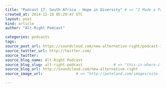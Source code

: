 ```yaml
---
title: "Podcast 17: South Africa - Hope in Diversity" # => "I Made a Pretty Gem - Planet.rb"
created_at: 2014-12-18 05:29:47 UTC
layout: post
kind: article
author: "Alt-Right Podcast"

categories: podcasts
tags: 
source_post_url: https://soundcloud.com/new-alternative-right/podcast-17-south-africa-hope-in-diversity    # => "http://poteland.com/blog/i-made-a-pretty-gem-planet-dot-rb/"
source_twitter_url: http://twitter.com/
source_twitter: 
source_blog_name: Alt-Right Podcast
source_blog_slug: alt-right-podcast              # => "this-is-where-i-tell-you-stuff"
source_blog_url: http://soundcloud.com/new-alternative-right               # => "http://poteland.com/articles"
source_image_url:               # => "http://poteland.com/images/site-logo.png"

---
```



<!--
   Andy and Colin talk to Afrikaner writer and activist Attie Schutte about the difficult situation of Whites in the supposed &quot;multi-cultural paradise&quot; of South Africa. Among the topics discussed are endemic corruption in the ANC, the rise of Julius Malema&#39;s Economic Freedom Fighters, and efforts by Afrikaners to create true Apartheid (and diversity!) through all-White, Afrikaner-speaking communities like Orania and Kleinfontein.           # => "I’ve been hurting to write this ever since we had the idea of creating a Planet for Cubox..." (Continued)
   alt-right-podcast              # => "this-is-where-i-tell-you-stuff"
   http://soundcloud.com/new-alternative-right               # => "http://poteland.com/articles"
                 # => "http://poteland.com/images/site-logo.png"
Andy and Colin talk to Afrikaner writer and activist Attie Schutte about the difficult situation of Whites in the supposed "multi-cultural paradise" of South Africa. Among the topics discussed are endemic corruption in the ANC, the rise of Julius Malema's Economic Freedom Fighters, and efforts by Afrikaners to create true Apartheid (and diversity!) through all-White, Afrikaner-speaking communities like Orania and Kleinfontein.<div class="">
    <i>Source: <a href="http://soundcloud.com/new-alternative-right">Alt-Right Podcast</a></i>
</div>

